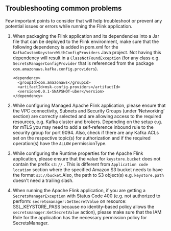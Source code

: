 ## Troubleshooting common problems

Few important points to consider that will help troubleshoot or prevent any potential issues or errors while running the Flink application.

1. When packaging the Flink application and its dependencies into a Jar file that can be deployed to the Flink environment, make sure that the following dependency is added in pom.xml for the `KafkaCustomKeystoreWithConfigProviders` Java project. Not having this dependency will result in a `ClassNotFoundException` (for any class e.g. `SecretsManagerConfigProvider` that is referenced from the package `com.amazonaws.kafka.config.providers`).  

   ```
   <dependency>
     <groupId>com.amazonaws</groupId>
     <artifactId>msk-config-providers</artifactId>
     <version>0.0.1-SNAPSHOT-uber</version>
   </dependency>
   ```

2. While configuring Managed Apache Flink application, please ensure that the VPC connectivity, Subnets and Security Groups (under ‘Networking’ section) are correctly selected and are allowing access to the required resources, e.g. Kafka cluster and brokers. Depending on the setup e.g. for mTLS you may need to add a self-reference inbound rule to the security group for port 9094. Also, check if there are any Kafka ACLs set on the respective topic(s) for authorization and if the required operation(s) have the `ALLOW` permissionType.  

3. While configuring the Runtime properties for the Apache Flink application, please ensure that the value for `keystore.bucket` does not contain the prefix `s3://` . This is different from `Application code location` section where the specified Amazon S3 bucket needs to have the format `s3://bucket`.Also, the path to S3 object(s) e.g. `keystore.path` doesn't need a trailing slash.

4. When running the Apache Flink application, if you are getting a `SecretsManagerException` with Status Code 400 (e.g. not authorized to perform: `secretsmanager:GetSecretValue` on resource: SSL_KEYSTORE_PASS because no identity-based policy allows the `secretsmanager:GetSecretValue` action), please make sure that the IAM Role for the application has the necessary permission policy for SecretsManager.
